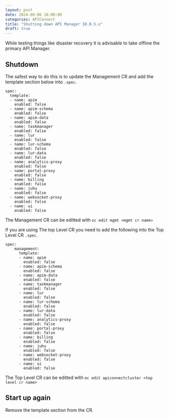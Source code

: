 ```yaml
---
layout: post
date: 2024-08-06 10:00:00
categories: APIConnect
title: "Shutting down API Manager 10.0.5.x"
draft: true
---
```


While testing things like disaster recovery it is advisable to take offline the primary API Manager.

<!--more-->

## Shutdown

The safest way to do this is to update the Management CR and add the template section below into  `.spec`.


```
spec:
  template:
  - name: apim
    enabled: false
  - name: apim-schema
    enabled: false
  - name: apim-data
    enabled: false
  - name: taskmanager
    enabled: false
  - name: lur
    enabled: false
  - name: lur-schema
    enabled: false
  - name: lur-data
    enabled: false
  - name: analytics-proxy
    enabled: false
  - name: portal-proxy
    enabled: false
  - name: billing
    enabled: false
  - name: juhu
    enabled: false
  - name: websocket-proxy
    enabled: false
  - name: ui
    enabled: false
```

The Management CR can be editted with
`oc edit mgmt <mgmt cr name>`



If you are using The top Level CR you need to add the following into the Top Level CR `.spec`.

```
spec:
	management:
	  template:
	  - name: apim
	    enabled: false
	  - name: apim-schema
	    enabled: false
	  - name: apim-data
	    enabled: false
	  - name: taskmanager
	    enabled: false
	  - name: lur
	    enabled: false
	  - name: lur-schema
	    enabled: false
	  - name: lur-data
	    enabled: false
	  - name: analytics-proxy
	    enabled: false
	  - name: portal-proxy
	    enabled: false
	  - name: billing
	    enabled: false
	  - name: juhu
	    enabled: false
	  - name: websocket-proxy
	    enabled: false
	  - name: ui
	    enabled: false
```

The Top Level CR can be editted with
`oc edit apiconnectcluster <top level cr name>`

## Start up again

Remove the template section from the CR.
